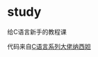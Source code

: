 # study
给C语言新手的教程课

代码来自[C语言系列大佬纳西妲](https://space.bilibili.com/518920038/upload/video?spm_id_from=333.337.0.0)
